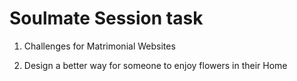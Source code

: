 # Soulmate Session task

1. Challenges for Matrimonial Websites

2. Design a better way for someone to enjoy flowers in their Home